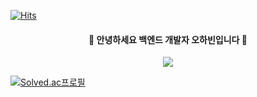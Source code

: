 [![Hits](https://hits.seeyoufarm.com/api/count/incr/badge.svg?url=https%3A%2F%2Fgithub.com%2FHABINOH&count_bg=%2379C83D&title_bg=%23555555&icon=&icon_color=%23E7E7E7&title=hits&edge_flat=false)](https://hits.seeyoufarm.com)
<div align="center">
  
  #### 👋 안녕하세요 백엔드 개발자 오하빈입니다 👋
</div>

<p align="center"> 
  <img src="https://github-readme-stats.vercel.app/api?username=HABINOH&theme=vue&show_icons=true"/></a>

  [![Solved.ac프로필](http://mazassumnida.wtf/api/v2/generate_badge?boj=habin226)](https://solved.ac/habin226)
</p>

<!--
**HABINOH/HABINOH** is a ✨ _special_ ✨ repository because its `README.md` (this file) appears on your GitHub profile.

Here are some ideas to get you started:

- 🔭 I’m currently working on ...
- 🌱 I’m currently learning ...
- 👯 I’m looking to collaborate on ...
- 🤔 I’m looking for help with ...
- 💬 Ask me about ...
- 📫 How to reach me: ...
- 😄 Pronouns: ...
- ⚡ Fun fact: ...
-->
